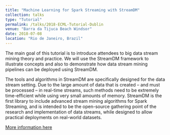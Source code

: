 ```yaml
---
title: "Machine Learning for Spark Streaming with StreamDM"
collection: talks
type: "Tutorial"
permalink: /talks/2018-ECML-Tutorial-Dublin
venue: "Barra da Tijuca Beach Windsor"
date: 2018-07-08
location: "Rio de Janeiro, Brazil"
---
```


The main goal of this tutorial is to introduce attendees to big data stream mining theory and practice. We will use the StreamDM framework to illustrate concepts and also to demonstrate how data stream mining pipelines can be deployed using StreamDM.

The tools and algorithms in StreamDM are specifically designed for the data stream setting. Due to the large amount of data that is created – and must be processed – in real-time streams, such methods need to be extremely time-efficient while using very small amounts of memory. StreamDM is the first library to include advanced stream mining algorithms for Spark Streaming, and is intended to be the open-source gathering point of the research and implementation of data streams, while designed to allow practical deployments on real-world datasets.

[More information here](http://www.ecomp.poli.br/~wcci2018/ijcnn-tutorials/#IJCNN_05)